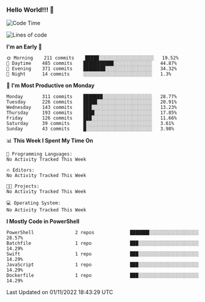 ### Hello World!!! 👋

<!--
**kekotek/kekotek** is a ✨ _special_ ✨ repository because its `README.md` (this file) appears on your GitHub profile.

Here are some ideas to get you started:

- 🔭 I’m currently working on ...
- 🌱 I’m currently learning ...
- 👯 I’m looking to collaborate on ...
- 🤔 I’m looking for help with ...
- 💬 Ask me about ...
- 📫 How to reach me: ...
- 😄 Pronouns: ...
- ⚡ Fun fact: ...
-->

<!--START_SECTION:waka-->
![Code Time](http://img.shields.io/badge/Code%20Time-361%20hrs%2013%20mins-blue)

![Lines of code](https://img.shields.io/badge/From%20Hello%20World%20I%27ve%20Written-19%20Thousand%20lines%20of%20code-blue)

**I'm an Early 🐤** 

```text
🌞 Morning    211 commits    █████░░░░░░░░░░░░░░░░░░░░   19.52% 
🌆 Daytime    485 commits    ███████████░░░░░░░░░░░░░░   44.87% 
🌃 Evening    371 commits    ████████░░░░░░░░░░░░░░░░░   34.32% 
🌙 Night      14 commits     ░░░░░░░░░░░░░░░░░░░░░░░░░   1.3%

```
📅 **I'm Most Productive on Monday** 

```text
Monday       311 commits    ███████░░░░░░░░░░░░░░░░░░   28.77% 
Tuesday      226 commits    █████░░░░░░░░░░░░░░░░░░░░   20.91% 
Wednesday    143 commits    ███░░░░░░░░░░░░░░░░░░░░░░   13.23% 
Thursday     193 commits    ████░░░░░░░░░░░░░░░░░░░░░   17.85% 
Friday       126 commits    ███░░░░░░░░░░░░░░░░░░░░░░   11.66% 
Saturday     39 commits     █░░░░░░░░░░░░░░░░░░░░░░░░   3.61% 
Sunday       43 commits     █░░░░░░░░░░░░░░░░░░░░░░░░   3.98%

```


📊 **This Week I Spent My Time On** 

```text
💬 Programming Languages: 
No Activity Tracked This Week

🔥 Editors: 
No Activity Tracked This Week

🐱‍💻 Projects: 
No Activity Tracked This Week

💻 Operating System: 
No Activity Tracked This Week

```

**I Mostly Code in PowerShell** 

```text
PowerShell               2 repos             ███████░░░░░░░░░░░░░░░░░░   28.57% 
Batchfile                1 repo              ███░░░░░░░░░░░░░░░░░░░░░░   14.29% 
Swift                    1 repo              ███░░░░░░░░░░░░░░░░░░░░░░   14.29% 
JavaScript               1 repo              ███░░░░░░░░░░░░░░░░░░░░░░   14.29% 
Dockerfile               1 repo              ███░░░░░░░░░░░░░░░░░░░░░░   14.29%

```



 Last Updated on 01/11/2022 18:43:29 UTC
<!--END_SECTION:waka-->
